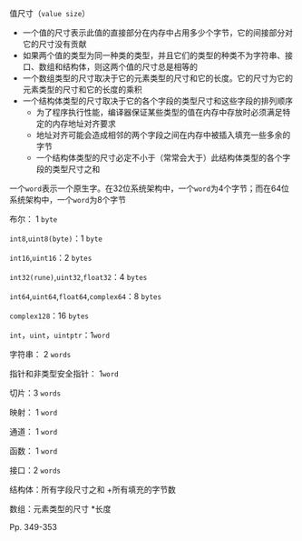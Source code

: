 值尺寸（`value size`）

-   一个值的尺寸表示此值的直接部分在内存中占用多少个字节，它的间接部分对它的尺寸没有贡献
-   如果两个值的类型为同一种类的类型，并且它们的类型的种类不为字符串、接口、数组和结构体，则这两个值的尺寸总是相等的
-   一个数组类型的尺寸取决于它的元素类型的尺寸和它的长度。它的尺寸为它的元素类型的尺寸和它的长度的乘积
-   一个结构体类型的尺寸取决于它的各个字段的类型尺寸和这些字段的排列顺序
    -   为了程序执行性能，编译器保证某些类型的值在内存中存放时必须满足特定的内存地址对齐要求
    -   地址对齐可能会造成相邻的两个字段之间在内存中被插入填充一些多余的字节
    -   一个结构体类型的尺寸必定不小于（常常会大于）此结构体类型的各个字段的类型尺寸之和



一个`word`表示一个原生字。在32位系统架构中，一个`word`为4个字节；而在64位系统架构中，一个`word`为8个字节

布尔： 1 `byte`

`int8`,`uint8(byte)`：1 `byte`

`int16`,`uint16`：2 `bytes`

`int32(rune)`,`uint32`,`float32`：4 `bytes`

`int64`,`uint64`,`float64`,`complex64`：8 `bytes`

`complex128`：16 `bytes`

`int`，`uint`，`uintptr`：1`word`

字符串： 2 `words`

指针和非类型安全指针： 1`word`

切片：3 `words`

映射： 1 `word`

通道： 1 `word`

函数： 1 `word`

接口：2 `words`

结构体：所有字段尺寸之和 +所有填充的字节数

数组：元素类型的尺寸 *长度





Pp. 349-353